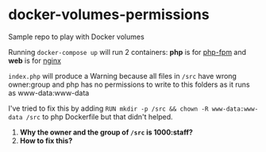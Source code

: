 # docker-volumes-permissions
Sample repo to play with Docker volumes

Running `docker-compose up` will run 2 containers:
**php** is for [php-fpm](https://hub.docker.com/_/php/) and **web** is for [nginx](https://hub.docker.com/_/nginx/)

`index.php` will produce a Warning because all files in `/src` have wrong owner:group and php has no permissions to write to this folders as it runs as www-data:www-data

I've tried to fix this by adding `RUN mkdir -p /src && chown -R www-data:www-data /src` to php Dockerfile but that didn't helped.

1. **Why the owner and the group of `/src` is 1000:staff?**
2. **How to fix this?**
